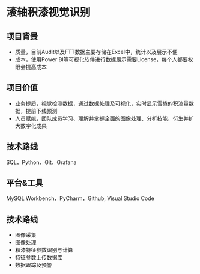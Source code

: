 # 滚轴积漆视觉识别

## 项目背景
- 质量，目前Audit以及FTT数据主要存储在Excel中，统计以及展示不便
- 成本，使用Power BI等可视化软件进行数据展示需要License，每个人都要权限会提高成本
## 项目价值
- 业务提质，视觉检测数据，通过数据处理及可视化，实时显示雪橇的积漆量数据，提前下线预测
- 人员赋能，团队成员学习、理解并掌握全面的图像处理、分析技能，衍生并扩大数字化成果

## 技术路线
SQL，Python，Git，Grafana

## 平台&工具
MySQL Workbench，PyCharm，Github, Visual Studio Code

## 技术路线
- 图像采集  
- 图像处理  
- 积漆特征参数识别与计算  
- 特征参数上传数据库  
- 数据跟踪及预警  
